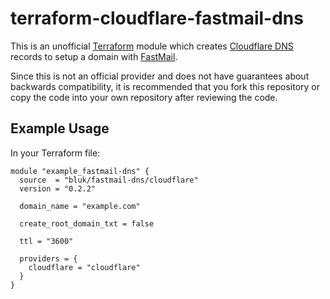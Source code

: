 # terraform-cloudflare-fastmail-dns

This is an unofficial [Terraform][terraform] module which creates
[Cloudflare DNS][cloudflare] records to setup a domain with
[FastMail][fastmail].

Since this is not an official provider and does not have
guarantees about backwards compatibility, it is recommended that
you fork this repository or copy the code into your own repository
after reviewing the code.

## Example Usage

In your Terraform file:

```
module "example_fastmail-dns" {
  source  = "bluk/fastmail-dns/cloudflare"
  version = "0.2.2"

  domain_name = "example.com"

  create_root_domain_txt = false

  ttl = "3600"

  providers = {
    cloudflare = "cloudflare"
  }
}
```

[terraform]: https://www.terraform.io
[cloudflare]: https://www.cloudflare.com
[fastmail]: https://www.fastmail.com

